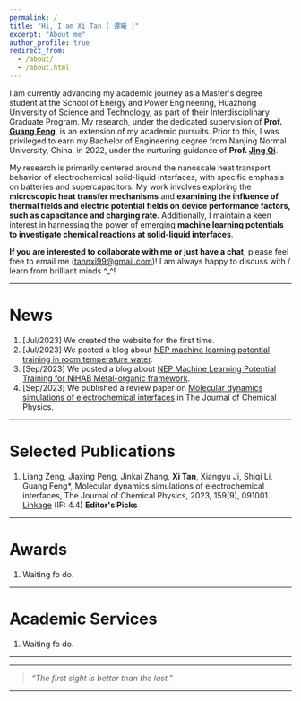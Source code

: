 ```yaml
---
permalink: /
title: "Hi, I am Xi Tan ( 谭曦 )"
excerpt: "About me"
author_profile: true
redirect_from: 
  - /about/
  - /about.html
---
```


I am currently advancing my academic journey as a Master's degree student at the School of Energy and Power Engineering, Huazhong University of Science and Technology, as part of their Interdisciplinary Graduate Program. My research, under the dedicated supervision of **Prof. [Guang Feng](http://itp.energy.hust.edu.cn/info/1003/1024.htm)**, is an extension of my academic pursuits. Prior to this, I was privileged to earn my Bachelor of Engineering degree from Nanjing Normal University, China, in 2022, under the nurturing guidance of **Prof. [Jing Qi](http://energy.njnu.edu.cn/info/1204/7387.htm)**.

My  research  is primarily centered around the nanoscale heat transport behavior of electrochemical solid-liquid interfaces, with specific emphasis on batteries and supercapacitors. My work involves exploring the **microscopic heat transfer mechanisms** and **examining the influence of thermal fields and electric potential fields on device performance factors, such as capacitance and charging rate**. Additionally, I maintain a keen interest in harnessing the power of emerging **machine learning potentials to investigate chemical reactions at solid-liquid interfaces**.

**If you are interested to collaborate with me or just have a chat**, please feel free to email me (tannxi99@gmail.com)! I am always happy to discuss with / learn from brilliant minds ^_^!

---

News
======
1. [Jul/2023] We created the website for the first time.
1. [Jul/2023] We posted a blog about [NEP machine learning potential training in room temperature water](https://xitanna.github.io/blogposts/water-20230802/water-20230802).
1. [Sep/2023] We posted a blog about [NEP Machine Learning Potential Training for NiHAB Metal-organic framework](https://xitanna.github.io/blogposts/NiHAB-MOF-20230902/NiHAB-MOF-20230902).
1. [Sep/2023] We published a review paper on [Molecular dynamics simulations of electrochemical interfaces](https://xitanna.github.io/publications/jcp_review_cpm) in The Journal of Chemical Physics. 

---

Selected Publications
======
1. Liang Zeng, Jiaxing Peng, Jinkai Zhang, **Xi Tan**, Xiangyu Ji, Shiqi Li, Guang Feng*, Molecular dynamics simulations of electrochemical interfaces, The Journal of Chemical Physics, 2023, 159(9), 091001. [Linkage](https://doi.org/10.1063/5.0160729) (IF: 4.4) **Editor's Picks**

   

---

Awards
======
1. Waiting fo do.

---

Academic Services
======
1. Waiting fo do.

---

***

>*“The first sight is better than the last.”*

***

<script type='text/javascript' id='clustrmaps' src='//cdn.clustrmaps.com/map_v2.js?cl=080808&w=500&t=n&d=9r_p46Ijorlwx2n68MARRySVjg1N4XSqArSzELC-UFw&co=ffffff&cmo=3acc3a&cmn=ff5353&ct=808080'></script>